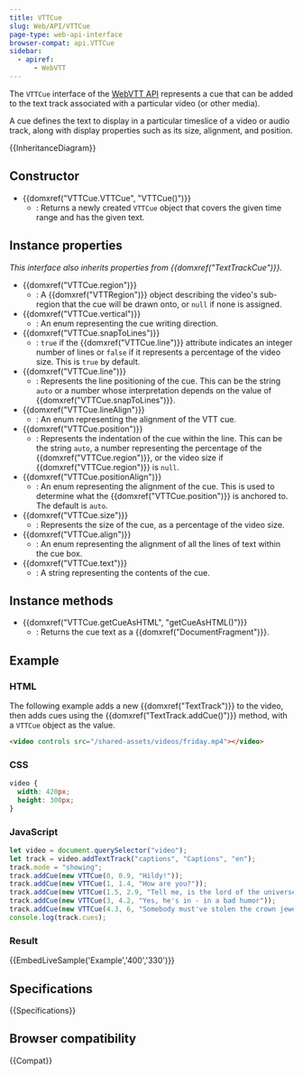 ```yaml
---
title: VTTCue
slug: Web/API/VTTCue
page-type: web-api-interface
browser-compat: api.VTTCue
sidebar:
  - apiref:
      - WebVTT
---
```


The `VTTCue` interface of the [WebVTT API](/en-US/docs/Web/API/WebVTT_API) represents a cue that can be added to the text track associated with a particular video (or other media).

A cue defines the text to display in a particular timeslice of a video or audio track, along with display properties such as its size, alignment, and position.

{{InheritanceDiagram}}

## Constructor

- {{domxref("VTTCue.VTTCue", "VTTCue()")}}
  - : Returns a newly created `VTTCue` object that covers the given time range and has the given text.

## Instance properties

_This interface also inherits properties from {{domxref("TextTrackCue")}}._

- {{domxref("VTTCue.region")}}
  - : A {{domxref("VTTRegion")}} object describing the video's sub-region that the cue will be drawn onto, or `null` if none is assigned.
- {{domxref("VTTCue.vertical")}}
  - : An enum representing the cue writing direction.
- {{domxref("VTTCue.snapToLines")}}
  - : `true` if the {{domxref("VTTCue.line")}} attribute indicates an integer number of lines or `false` if it represents a percentage of the video size.
    This is `true` by default.
- {{domxref("VTTCue.line")}}
  - : Represents the line positioning of the cue. This can be the string `auto` or a number whose interpretation depends on the value of {{domxref("VTTCue.snapToLines")}}.
- {{domxref("VTTCue.lineAlign")}}
  - : An enum representing the alignment of the VTT cue.
- {{domxref("VTTCue.position")}}
  - : Represents the indentation of the cue within the line.
    This can be the string `auto`, a number representing the percentage of the {{domxref("VTTCue.region")}}, or the video size if {{domxref("VTTCue.region")}} is `null`.
- {{domxref("VTTCue.positionAlign")}}
  - : An enum representing the alignment of the cue.
    This is used to determine what the {{domxref("VTTCue.position")}} is anchored to.
    The default is `auto`.
- {{domxref("VTTCue.size")}}
  - : Represents the size of the cue, as a percentage of the video size.
- {{domxref("VTTCue.align")}}
  - : An enum representing the alignment of all the lines of text within the cue box.
- {{domxref("VTTCue.text")}}
  - : A string representing the contents of the cue.

## Instance methods

- {{domxref("VTTCue.getCueAsHTML", "getCueAsHTML()")}}
  - : Returns the cue text as a {{domxref("DocumentFragment")}}.

## Example

### HTML

The following example adds a new {{domxref("TextTrack")}} to the video, then adds cues using the {{domxref("TextTrack.addCue()")}} method, with a `VTTCue` object as the value.

```html
<video controls src="/shared-assets/videos/friday.mp4"></video>
```

### CSS

```css
video {
  width: 420px;
  height: 300px;
}
```

### JavaScript

```js
let video = document.querySelector("video");
let track = video.addTextTrack("captions", "Captions", "en");
track.mode = "showing";
track.addCue(new VTTCue(0, 0.9, "Hildy!"));
track.addCue(new VTTCue(1, 1.4, "How are you?"));
track.addCue(new VTTCue(1.5, 2.9, "Tell me, is the lord of the universe in?"));
track.addCue(new VTTCue(3, 4.2, "Yes, he's in - in a bad humor"));
track.addCue(new VTTCue(4.3, 6, "Somebody must've stolen the crown jewels"));
console.log(track.cues);
```

### Result

{{EmbedLiveSample('Example','400','330')}}

## Specifications

{{Specifications}}

## Browser compatibility

{{Compat}}
